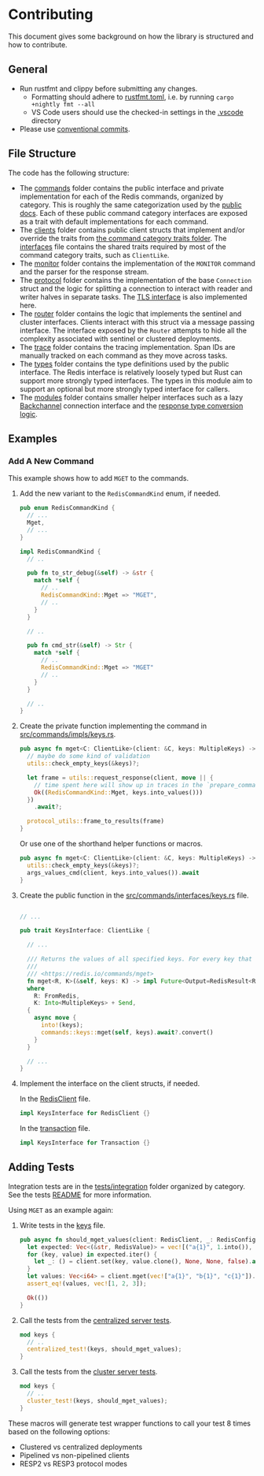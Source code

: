 # Contributing

This document gives some background on how the library is structured and how to contribute.

## General

* Run rustfmt and clippy before submitting any changes.
  * Formatting should adhere to [rustfmt.toml](./rustfmt.toml), i.e. by running `cargo +nightly fmt --all`
  * VS Code users should use the checked-in settings in the [.vscode](./.vscode) directory
* Please use [conventional commits](https://www.conventionalcommits.org/en/v1.0.0/#summary).

## File Structure

The code has the following structure:

* The [commands](src/commands) folder contains the public interface and private implementation for each of the Redis
  commands, organized by category. This is roughly the same categorization used by
  the [public docs](https://redis.io/commands/). Each of these public command category interfaces are exposed as a trait
  with default implementations for each command.
* The [clients](src/clients) folder contains public client structs that implement and/or override the traits
  from [the command category traits folder](src/commands/impls). The [interfaces](src/interfaces.rs) file contains the
  shared traits required by most of the command category traits, such as `ClientLike`.
* The [monitor](src/monitor) folder contains the implementation of the `MONITOR` command and the parser for the response
  stream.
* The [protocol](src/protocol) folder contains the implementation of the base `Connection` struct and the logic for
  splitting a connection to interact with reader and writer halves in separate tasks.
  The [TLS interface](src/protocol/tls.rs) is also implemented here.
* The [router](src/router) folder contains the logic that implements the sentinel and cluster interfaces. Clients
  interact with this struct via a message passing interface. The interface exposed by the `Router` attempts to hide all
  the complexity associated with sentinel or clustered deployments.
* The [trace](src/trace) folder contains the tracing implementation. Span IDs are manually tracked on each command as
  they move across tasks.
* The [types](src/types) folder contains the type definitions used by the public interface. The Redis interface is
  relatively loosely typed but Rust can support more strongly typed interfaces. The types in this module aim to support
  an optional but more strongly typed interface for callers.
* The [modules](src/modules) folder contains smaller helper interfaces such as a
  lazy [Backchannel](src/modules/backchannel.rs) connection interface and
  the [response type conversion logic](src/modules/response.rs).

## Examples

### Add A New Command

This example shows how to add `MGET` to the commands.

1. Add the new variant to the `RedisCommandKind` enum, if needed.

    ```rust
    pub enum RedisCommandKind {
      // ...
      Mget,
      // ...
    }

    impl RedisCommandKind {
      // ..

      pub fn to_str_debug(&self) -> &str {
        match *self {
          // ..
          RedisCommandKind::Mget => "MGET",
          // ..
        }
      }

      // ..

      pub fn cmd_str(&self) -> Str {
        match *self {
          // .. 
          RedisCommandKind::Mget => "MGET"
          // ..
        }
      }

      // ..
    }
    ```

2. Create the private function implementing the command in [src/commands/impls/keys.rs](src/commands/impls/keys.rs).

    ```rust
    pub async fn mget<C: ClientLike>(client: &C, keys: MultipleKeys) -> Result<RedisValue, RedisError> {
      // maybe do some kind of validation 
      utils::check_empty_keys(&keys)?;

      let frame = utils::request_response(client, move || {
        // time spent here will show up in traces in the `prepare_command` span
        Ok((RedisCommandKind::Mget, keys.into_values()))
      })
        .await?;

      protocol_utils::frame_to_results(frame)
    }
    ```

    Or use one of the shorthand helper functions or macros.

    ```rust
    pub async fn mget<C: ClientLike>(client: &C, keys: MultipleKeys) -> Result<RedisValue, RedisError> {
      utils::check_empty_keys(&keys)?;
      args_values_cmd(client, keys.into_values()).await
    }
    ```

3. Create the public function in the [src/commands/interfaces/keys.rs](src/commands/interfaces/keys.rs) file.

    ```rust

    // ...

    pub trait KeysInterface: ClientLike {

      // ...

      /// Returns the values of all specified keys. For every key that does not hold a string value or does not exist, the special value nil is returned.
      ///
      /// <https://redis.io/commands/mget>
      fn mget<R, K>(&self, keys: K) -> impl Future<Output=RedisResult<R>> + Send
      where
        R: FromRedis,
        K: Into<MultipleKeys> + Send,
      {
        async move {
          into!(keys);
          commands::keys::mget(self, keys).await?.convert()
        }
      }

      // ...
    }
    ```

4. Implement the interface on the client structs, if needed.

    In the [RedisClient](src/clients/redis.rs) file.

    ```rust
    impl KeysInterface for RedisClient {}
    ```

    In the [transaction](src/clients/transaction.rs) file.

    ```rust
    impl KeysInterface for Transaction {}
    ```

## Adding Tests

Integration tests are in the [tests/integration](tests/integration) folder organized by category. See the
tests [README](tests/README.md) for more information.

Using `MGET` as an example again:

1. Write tests in the [keys](tests/integration/keys/mod.rs) file.

    ```rust
    pub async fn should_mget_values(client: RedisClient, _: RedisConfig) -> Result<(), RedisError> {
      let expected: Vec<(&str, RedisValue)> = vec![("a{1}", 1.into()), ("b{1}", 2.into()), ("c{1}", 3.into())];
      for (key, value) in expected.iter() {
        let _: () = client.set(key, value.clone(), None, None, false).await?;
      }
      let values: Vec<i64> = client.mget(vec!["a{1}", "b{1}", "c{1}"]).await?;
      assert_eq!(values, vec![1, 2, 3]);

      Ok(())
    }
    ```

2. Call the tests from the [centralized server tests](tests/integration/centralized.rs).

    ```rust
    mod keys {
      // ..
      centralized_test!(keys, should_mget_values);
    }

    ```

3. Call the tests from the [cluster server tests](tests/integration/clustered.rs).

    ```rust
    mod keys {
      // ..
      cluster_test!(keys, should_mget_values);
    }
    ```

These macros will generate test wrapper functions to call your test 8 times based on the following options:

* Clustered vs centralized deployments
* Pipelined vs non-pipelined clients
* RESP2 vs RESP3 protocol modes

